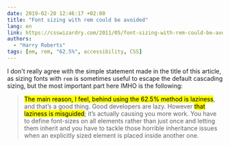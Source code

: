 ```yaml
---
date: 2019-02-20 12:46:17 +02:00
title: "Font sizing with rem could be avoided"
lang: en
link: https://csswizardry.com/2011/05/font-sizing-with-rem-could-be-avoided/
authors:
  - "Harry Roberts"
tags: [em, rem, "62.5%", accessibility, CSS]
---
```


I don't really agree with the simple statement made in the title of this article, as sizing fonts with `rem` is sometimes useful to escape the default cascading sizing, but the most important part here IMHO is the following:

> <mark>The main reason, I feel, behind using the 62.5% method is laziness</mark>, and that’s a good thing. Good developers are lazy. However <mark>that laziness is misguided</mark>; it’s actually causing you more work. You have to define font-sizes on all elements rather than just once and letting them inherit and you have to tackle those horrible inheritance issues when an explicitly sized element is placed inside another one.
